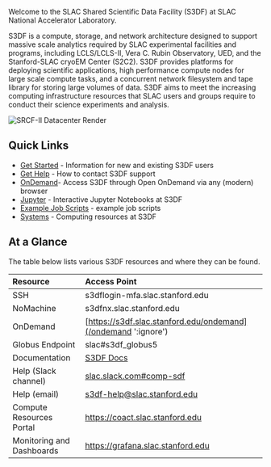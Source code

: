Welcome to the SLAC Shared Scientific Data Facility (S3DF) at SLAC National Accelerator Laboratory.

S3DF is a compute, storage, and network architecture designed to support
massive scale analytics required by SLAC experimental facilities
and programs, including LCLS/LCLS-II, Vera C. Rubin Observatory, UED, and the Stanford-SLAC cryoEM Center (S2C2). S3DF provides platforms for deploying scientific applications, high performance compute nodes for large scale compute tasks, and a concurrent network filesystem and tape library for storing large volumes of data. S3DF aims to meet the increasing computing infrastructure resources that SLAC users and groups require to conduct their science experiments and analysis.

![SRCF-II Datacenter Render](assets/srcf-ii.png "SRCF-II Datacenter Render")

## Quick Links

- [Get Started](getstarted.md) - Information for new and existing S3DF users
- [Get Help](contact-us.md) - How to contact S3DF support
- [OnDemand](interactive-compute.md#using-a-browser-and-ondemand)- Access S3DF through Open OnDemand via any (modern) browser
- [Jupyter](interactive-compute.md#jupyter) - Interactive Jupyter Notebooks at S3DF
- [Example Job Scripts](slurm.md) - example job scripts
- [Systems](batch-compute.md#cluster-and-repos) - Computing resources at S3DF

## At a Glance

The table below lists various S3DF resources and where they can be found.

| Resource 	| Access Point |
| :--- | :--- |
| SSH 	|  s3dflogin-mfa.slac.stanford.edu |
| NoMachine |  s3dfnx.slac.stanford.edu |
| OnDemand 	| [https://s3df.slac.stanford.edu/ondemand](/ondemand ':ignore') |
| Globus Endpoint 	| slac#s3df_globus5 |
| Documentation | [S3DF Docs](README.md#ignore) |
| Help (Slack channel) | [slac.slack.com#comp-sdf](https://app.slack.com/client/T1X4J8FJ8/C01965DTG91) |
| Help (email) | s3df-help@slac.stanford.edu |
| Compute Resources Portal | https://coact.slac.stanford.edu |
| Monitoring and Dashboards | https://grafana.slac.stanford.edu |
